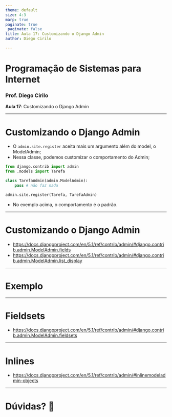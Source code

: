 ```yaml
---
theme: default
size: 4:3
marp: true
paginate: true
_paginate: false
title: Aula 17: Customizando o Django Admin
author: Diego Cirilo

---
```

<style>
img {
  display: block;
  margin: 0 auto;
}
</style>

# <!-- fit --> Programação de Sistemas para Internet

### Prof. Diego Cirilo

**Aula 17**: Customizando o Django Admin

---
# Customizando o Django Admin
- O `admin.site.register` aceita mais um argumento além do model, o ModelAdmin;
- Nessa classe, podemos customizar o comportamento do Admin;
```python
from django.contrib import admin
from .models import Tarefa

class TarefaAdmin(admin.ModelAdmin):
    pass # não faz nada

admin.site.register(Tarefa, TarefaAdmin)

```
- No exemplo acima, o comportamento é o padrão.

---
# Customizando o Django Admin
- https://docs.djangoproject.com/en/5.1/ref/contrib/admin/#django.contrib.admin.ModelAdmin.fields
- https://docs.djangoproject.com/en/5.1/ref/contrib/admin/#django.contrib.admin.ModelAdmin.list_display

---
# Exemplo

---
# Fieldsets
- https://docs.djangoproject.com/en/5.1/ref/contrib/admin/#django.contrib.admin.ModelAdmin.fieldsets

---
# Inlines
- https://docs.djangoproject.com/en/5.1/ref/contrib/admin/#inlinemodeladmin-objects

---
# <!--fit--> Dúvidas? 🤔
